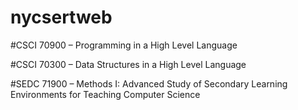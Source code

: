 # nycsertweb

#CSCI 70900 – Programming in a High Level Language




#CSCI 70300 – Data Structures in a High Level Language




#SEDC 71900 – Methods I: Advanced Study of Secondary Learning Environments for Teaching Computer Science
